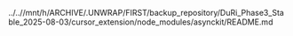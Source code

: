 ../..//mnt/h/ARCHIVE/.UNWRAP/FIRST/backup_repository/DuRi_Phase3_Stable_2025-08-03/cursor_extension/node_modules/asynckit/README.md